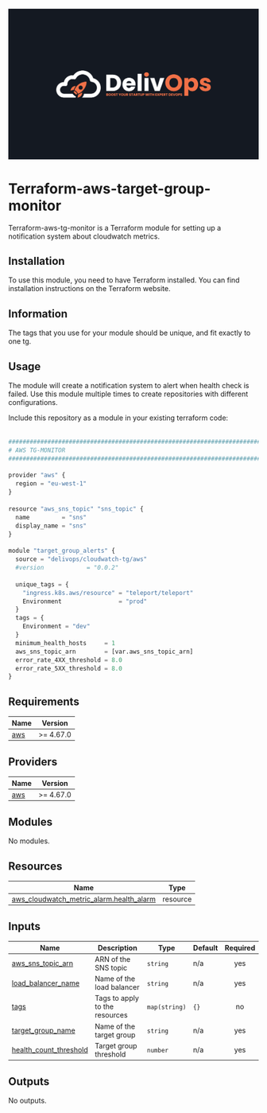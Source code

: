 ![image info](logo.jpeg)

# Terraform-aws-target-group-monitor

Terraform-aws-tg-monitor is a Terraform module for setting up a notification system about cloudwatch metrics.

## Installation

To use this module, you need to have Terraform installed. You can find installation instructions on the Terraform website.

## Information

The tags that you use for your module should be unique, and fit exactly to one tg.

## Usage

The module will create a notification system to alert when health check is failed.
Use this module multiple times to create repositories with different configurations.

Include this repository as a module in your existing terraform code:

```python

################################################################################
# AWS TG-MONITOR
################################################################################

provider "aws" {
  region = "eu-west-1"
}

resource "aws_sns_topic" "sns_topic" {
  name         = "sns"
  display_name = "sns"
}

module "target_group_alerts" {
  source = "delivops/cloudwatch-tg/aws"
  #version            = "0.0.2"

  unique_tags = {
    "ingress.k8s.aws/resource" = "teleport/teleport"
    Environment                = "prod"
  }
  tags = {
    Environment = "dev"
  }
  minimum_health_hosts     = 1
  aws_sns_topic_arn        = [var.aws_sns_topic_arn]
  error_rate_4XX_threshold = 8.0
  error_rate_5XX_threshold = 8.0
}

```

<!-- BEGIN_TF_DOCS -->

## Requirements

| Name                                                   | Version   |
| ------------------------------------------------------ | --------- |
| <a name="requirement_aws"></a> [aws](#requirement_aws) | >= 4.67.0 |

## Providers

| Name                                             | Version   |
| ------------------------------------------------ | --------- |
| <a name="provider_aws"></a> [aws](#provider_aws) | >= 4.67.0 |

## Modules

No modules.

## Resources

| Name                                                                                                                                            | Type     |
| ----------------------------------------------------------------------------------------------------------------------------------------------- | -------- |
| [aws_cloudwatch_metric_alarm.health_alarm](https://registry.terraform.io/providers/hashicorp/aws/latest/docs/resources/cloudwatch_metric_alarm) | resource |

## Inputs

| Name                                                                                                | Description                    | Type          | Default | Required |
| --------------------------------------------------------------------------------------------------- | ------------------------------ | ------------- | ------- | :------: |
| <a name="input_aws_sns_topic_arn"></a> [aws_sns_topic_arn](#input_aws_sns_topic_arn)                | ARN of the SNS topic           | `string`      | n/a     |   yes    |
| <a name="input_load_balancer_name"></a> [load_balancer_name](#input_load_balancer_name)             | Name of the load balancer      | `string`      | n/a     |   yes    |
| <a name="input_tags"></a> [tags](#input_tags)                                                       | Tags to apply to the resources | `map(string)` | `{}`    |    no    |
| <a name="input_target_group_name"></a> [target_group_name](#input_target_group_name)                | Name of the target group       | `string`      | n/a     |   yes    |
| <a name="input_health_count_threshold"></a> [health_count_threshold](#input_health_count_threshold) | Target group threshold         | `number`      | n/a     |   yes    |

## Outputs

No outputs.

<!-- END_TF_DOCS -->

